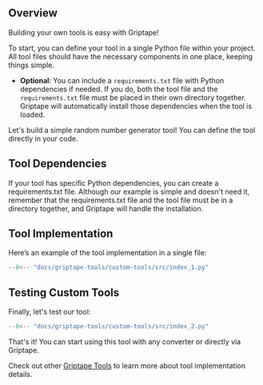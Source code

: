 ## Overview

Building your own tools is easy with Griptape!

To start, you can define your tool in a single Python file within your project. All tool files should have the necessary components in one place, keeping things simple.

* **Optional**: You can include a `requirements.txt` file with Python dependencies if needed. If you do, both the tool file and the `requirements.txt` file must be placed in their own directory together. Griptape will automatically install those dependencies when the tool is loaded.

Let's build a simple random number generator tool! You can define the tool directly in your code.

## Tool Dependencies
If your tool has specific Python dependencies, you can create a requirements.txt file. Although our example is simple and doesn't need it, remember that the requirements.txt file and the tool file must be in a directory together, and Griptape will handle the installation.

## Tool Implementation

Here’s an example of the tool implementation in a single file:

```python
--8<-- "docs/griptape-tools/custom-tools/src/index_1.py"
```

## Testing Custom Tools

Finally, let's test our tool:

```python
--8<-- "docs/griptape-tools/custom-tools/src/index_2.py"
```

That's it! You can start using this tool with any converter or directly via Griptape.

Check out other [Griptape Tools](https://github.com/griptape-ai/griptape/tree/main/griptape/tools) to learn more about tool implementation details.
